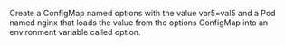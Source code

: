 Create a ConfigMap named options with the value var5=val5 and 
a Pod named nginx that loads the value from the options ConfigMap into an environment variable called option.